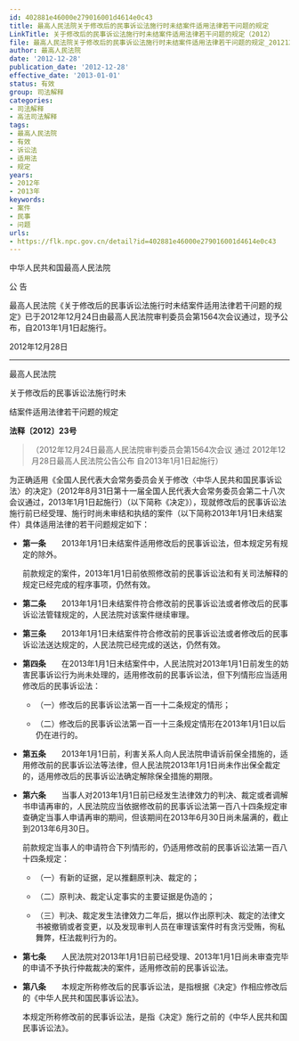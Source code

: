 ```yaml
---
id: 402881e46000e279016001d4614e0c43
title: 最高人民法院关于修改后的民事诉讼法施行时未结案件适用法律若干问题的规定
LinkTitle: 关于修改后的民事诉讼法施行时未结案件适用法律若干问题的规定（2012）
file: 最高人民法院关于修改后的民事诉讼法施行时未结案件适用法律若干问题的规定_20121228_402881e46000e279016001d4614e0c43.docx
author: 最高人民法院
date: '2012-12-28'
publication_date: '2012-12-28'
effective_date: '2013-01-01'
status: 有效
group: 司法解释
categories:
- 司法解释
- 高法司法解释
tags:
- 最高人民法院
- 有效
- 诉讼法
- 适用法
- 规定
years:
- 2012年
- 2013年
keywords:
- 案件
- 民事
- 问题
urls:
- https://flk.npc.gov.cn/detail?id=402881e46000e279016001d4614e0c43
---
```


中华人民共和国最高人民法院

公 告

最高人民法院《关于修改后的民事诉讼法施行时未结案件适用法律若干问题的规定》已于2012年12月24日由最高人民法院审判委员会第1564次会议通过，现予公布，自2013年1月1日起施行。

2012年12月28日

---

最高人民法院

关于修改后的民事诉讼法施行时未

结案件适用法律若干问题的规定

**法释〔2012〕23号**

> （2012年12月24日最高人民法院审判委员会第1564次会议
> 通过 2012年12月28日最高人民法院公告公布
> 自2013年1月1日起施行）

为正确适用《全国人民代表大会常务委员会关于修改〈中华人民共和国民事诉讼法〉的决定》（2012年8月31日第十一届全国人民代表大会常务委员会第二十八次会议通过，2013年1月1日起施行）（以下简称《决定》），现就修改后的民事诉讼法施行前已经受理、施行时尚未审结和执结的案件（以下简称2013年1月1日未结案件）具体适用法律的若干问题规定如下：

- **第一条**　　2013年1月1日未结案件适用修改后的民事诉讼法，但本规定另有规定的除外。

  前款规定的案件，2013年1月1日前依照修改前的民事诉讼法和有关司法解释的规定已经完成的程序事项，仍然有效。

- **第二条**　　2013年1月1日未结案件符合修改前的民事诉讼法或者修改后的民事诉讼法管辖规定的，人民法院对该案件继续审理。

- **第三条**　　2013年1月1日未结案件符合修改前的民事诉讼法或者修改后的民事诉讼法送达规定的，人民法院已经完成的送达，仍然有效。

- **第四条**　　在2013年1月1日未结案件中，人民法院对2013年1月1日前发生的妨害民事诉讼行为尚未处理的，适用修改前的民事诉讼法，但下列情形应当适用修改后的民事诉讼法：

  - （一）修改后的民事诉讼法第一百一十二条规定的情形；

  - （二）修改后的民事诉讼法第一百一十三条规定情形在2013年1月1日以后仍在进行的。

- **第五条**　　2013年1月1日前，利害关系人向人民法院申请诉前保全措施的，适用修改前的民事诉讼法等法律，但人民法院2013年1月1日尚未作出保全裁定的，适用修改后的民事诉讼法确定解除保全措施的期限。

- **第六条**　　当事人对2013年1月1日前已经发生法律效力的判决、裁定或者调解书申请再审的，人民法院应当依据修改前的民事诉讼法第一百八十四条规定审查确定当事人申请再审的期间，但该期间在2013年6月30日尚未届满的，截止到2013年6月30日。

  前款规定当事人的申请符合下列情形的，仍适用修改前的民事诉讼法第一百八十四条规定：

  - （一）有新的证据，足以推翻原判决、裁定的；

  - （二）原判决、裁定认定事实的主要证据是伪造的；

  - （三）判决、裁定发生法律效力二年后，据以作出原判决、裁定的法律文书被撤销或者变更，以及发现审判人员在审理该案件时有贪污受贿，徇私舞弊，枉法裁判行为的。

- **第七条**　　人民法院对2013年1月1日前已经受理、2013年1月1日尚未审查完毕的申请不予执行仲裁裁决的案件，适用修改前的民事诉讼法。

- **第八条**　　本规定所称修改后的民事诉讼法，是指根据《决定》作相应修改后的《中华人民共和国民事诉讼法》。

  本规定所称修改前的民事诉讼法，是指《决定》施行之前的《中华人民共和国民事诉讼法》。
